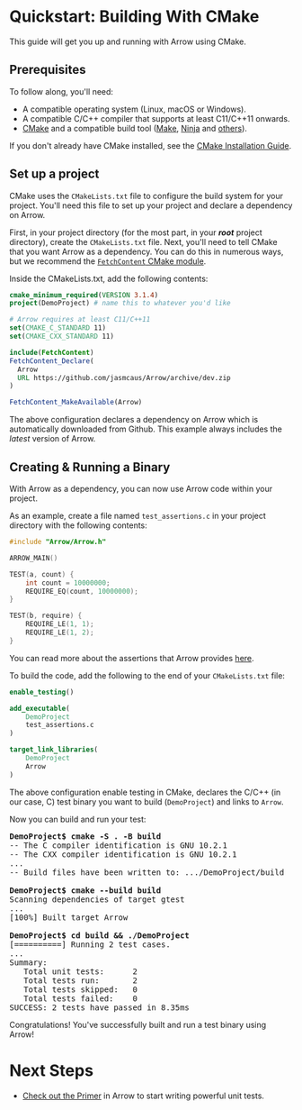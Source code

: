 # Quickstart: Building With CMake

This guide will get you up and running with Arrow using CMake. 

## Prerequisites
To follow along, you'll need:
* A compatible operating system (Linux, macOS or Windows).
* A compatible C/C++ compiler that supports at least C11/C++11 onwards.
* [CMake](https://cmake.org/) and a compatible build tool ([Make](https://www.gnu.org/software/make/), [Ninja](https://ninja-build.org/) and [others](https://cmake.org/cmake/help/latest/manual/cmake-generators.7.html)). 

If you don't already have CMake installed, see the [CMake Installation Guide](https://cmake.org/install). 


## Set up a project
CMake uses the `CMakeLists.txt` file to configure the build system for your project. You'll need this file to set up your project and declare a dependency on Arrow. 

First, in your project directory (for the most part, in your ***root*** project directory), create the `CMakeLists.txt` file. 
Next, you'll need to tell CMake that you want Arrow as a dependency. You can do this in numerous ways, but we recommend the [`FetchContent` CMake module](https://cmake.org/cmake/help/latest/module/FetchContent.html). 

Inside the CMakeLists.txt, add the following contents:
```cmake
cmake_minimum_required(VERSION 3.1.4)
project(DemoProject) # name this to whatever you'd like 

# Arrow requires at least C11/C++11
set(CMAKE_C_STANDARD 11)
set(CMAKE_CXX_STANDARD 11)

include(FetchContent)
FetchContent_Declare(
  Arrow
  URL https://github.com/jasmcaus/Arrow/archive/dev.zip
)

FetchContent_MakeAvailable(Arrow)
```

The above configuration declares a dependency on Arrow which is automatically downloaded from Github. This example always includes the *latest* version of Arrow. 

## Creating & Running a Binary
With Arrow as a dependency, you can now use Arrow code within your project. 

As an example, create a file named `test_assertions.c` in your project directory with the following contents:
```c
#include "Arrow/Arrow.h"

ARROW_MAIN()

TEST(a, count) { 
    int count = 10000000;
    REQUIRE_EQ(count, 10000000); 
}

TEST(b, require) {
    REQUIRE_LE(1, 1);
    REQUIRE_LE(1, 2);
}
```

You can read more about the assertions that Arrow provides [here](https://github.com/jasmcaus/Arrow/blob/dev/README.md). 

To build the code, add the following to the end of your `CMakeLists.txt` file:
```cmake
enable_testing()

add_executable(
    DemoProject
    test_assertions.c
) 

target_link_libraries(
    DemoProject
    Arrow
)
```

The above configuration enable testing in CMake, declares the C/C++ (in our case, C) test binary you want to build (`DemoProject`) and links to `Arrow`. 

Now you can build and run your test:
<pre>
<strong>DemoProject$ cmake -S . -B build </strong>
-- The C compiler identification is GNU 10.2.1
-- The CXX compiler identification is GNU 10.2.1
...
-- Build files have been written to: .../DemoProject/build

<strong>DemoProject$ cmake --build build </strong>
Scanning dependencies of target gtest
...
[100%] Built target Arrow

<strong>DemoProject$ cd build && ./DemoProject </strong>
[==========] Running 2 test cases.
...
Summary:
   Total unit tests:      2
   Total tests run:       2
   Total tests skipped:   0
   Total tests failed:    0
SUCCESS: 2 tests have passed in 8.35ms
</pre>

Congratulations! You've successfully built and run a test binary using Arrow!

# Next Steps
* [Check out the Primer](arrow-primer.md) in Arrow to start writing powerful unit tests.